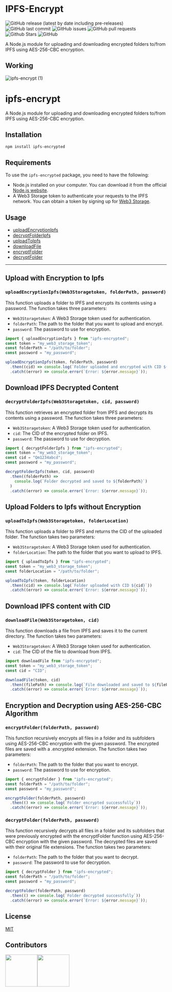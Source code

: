 # IPFS-Encrypt

![GitHub release (latest by date including pre-releases)](https://img.shields.io/github/v/release/0xVikasRushi/ipfs-encrypt?include_prereleases)
![GitHub last commit](https://img.shields.io/github/last-commit/0xVikasRushi/ipfs-encrypt)
![GitHub issues](https://img.shields.io/github/issues-raw/0xVikasRushi/ipfs-encrypt)
![GitHub pull requests](https://img.shields.io/github/issues-pr/0xVikasRushi/ipfs-encrypt)
![Github Stars](https://img.shields.io/github/stars/0xVikasRushi/ipfs-encrypt)
![GitHub](https://img.shields.io/github/license/0xVikasRushi/ipfs-encrypt)<br>

A Node.js module for uploading and downloading encrypted folders to/from IPFS using AES-256-CBC encryption.

## Working

![ipfs-encrypt (1)](https://user-images.githubusercontent.com/88543171/219943113-21671e6f-7f94-4d85-aae4-9b1924ef3f3e.png)

# ipfs-encrypt

A Node.js module for uploading and downloading encrypted folders to/from IPFS using AES-256-CBC encryption.

## Installation

```sh
npm install ipfs-encrypted
```
## Requirements

To use the `ipfs-encrypted` package, you need to have the following:

- Node.js installed on your computer. You can download it from the official [Node.js website](https://nodejs.org/en/download/).
- A Web3 Storage token to authenticate your requests to the IPFS network. You can obtain a token by signing up for [Web3 Storage](https://web3.storage/).


## Usage

- [uploadEncryptionIpfs](#uploadencryptionipfsweb3storagetoken-folderpath-password)
- [decryptFolderIpfs](#decryptfolderipfsweb3storagetoken-cid-password)
- [uploadToIpfs](#uploadtoipfsweb3storagetoken-folderlocation)
- [downloadFile](#downloadfileweb3storagetoken-cid)
- [encryptFolder](#encryptfolderfolderpath-password)
- [decryptFolder](#decryptfolderfolderpath-password)

---

## Upload with Encryption to Ipfs

### `uploadEncryptionIpfs(Web3Storagetoken, folderPath, password)`

This function uploads a folder to IPFS and encrypts its contents using a password. The function takes three parameters:

- `Web3Storagetoken`: A Web3 Storage token used for authentication.
- `folderPath`: The path to the folder that you want to upload and encrypt.
- `password`: The password to use for encryption.

```js
import { uploadEncryptionIpfs } from "ipfs-encrypted";
const token = "my_web3_storage_token";
const folderPath = "/path/to/folder";
const password = "my_password";

uploadEncryptionIpfs(token, folderPath, password)
  .then((cid) => console.log(`Folder uploaded and encrypted with CID ${cid}`))
  .catch((error) => console.error(`Error: ${error.message}`));
```

## Download IPFS Decrypted Content

### `decryptFolderIpfs(Web3Storagetoken, cid, password)`

This function retrieves an encrypted folder from IPFS and decrypts its contents using a password. The function takes three parameters:

- `Web3Storagetoken`: A Web3 Storage token used for authentication.
- `cid`: The CID of the encrypted folder on IPFS.
- `password`: The password to use for decryption.

```js
import { decryptFolderIpfs } from "ipfs-encrypted";
const token = "my_web3_storage_token";
const cid = "Qm1234abcd";
const password = "my_password";

decryptFolderIpfs(token, cid, password)
  .then((folderPath) =>
    console.log(`Folder decrypted and saved to ${folderPath}`)
  )
  .catch((error) => console.error(`Error: ${error.message}`));
```

## Upload Folders to Ipfs without Encryption

### `uploadToIpfs(Web3Storagetoken, folderLocation)`

This function uploads a folder to IPFS and returns the CID of the uploaded folder. The function takes two parameters:

- `Web3Storagetoken`: A Web3 Storage token used for authentication.
- `folderLocation`: The path to the folder that you want to upload to IPFS.

```js
import { uploadToIpfs } from "ipfs-encrypted";
const token = "my_web3_storage_token";
const folderLocation = "/path/to/folder";

uploadToIpfs(token, folderLocation)
  .then((cid) => console.log(`Folder uploaded with CID ${cid}`))
  .catch((error) => console.error(`Error: ${error.message}`));
```

## Download IPFS content with CID

### `downloadFile(Web3Storagetoken, cid)`

This function downloads a file from IPFS and saves it to the current directory. The function takes two parameters:

- `Web3Storagetoken`: A Web3 Storage token used for authentication.
- `cid`: The CID of the file to download from IPFS.

```js
import downloadFile from "ipfs-encrypted";
const token = "my_web3_storage_token";
const cid = "CID";

downloadFile(token, cid)
  .then((filePath) => console.log(`File downloaded and saved to ${filePath}`))
  .catch((error) => console.error(`Error: ${error.message}`));
```

## Encryption and Decryption using AES-256-CBC Algorithm

### `encryptFolder(folderPath, password)`

This function recursively encrypts all files in a folder and its subfolders using AES-256-CBC encryption with the given password. The encrypted files are saved with a .encrypted extension. The function takes two parameters:

- `folderPath`: The path to the folder that you want to encrypt.
- `password`: The password to use for encryption.

```js
import { encryptFolder } from "ipfs-encrypted";
const folderPath = "/path/to/folder";
const password = "my_password";

encryptFolder(folderPath, password)
  .then(() => console.log(`Folder encrypted successfully`))
  .catch((error) => console.error(`Error: ${error.message}`));
```

### `decryptFolder(folderPath, password)`

This function recursively decrypts all files in a folder and its subfolders that were previously encrypted with the encryptFolder function using AES-256-CBC encryption with the given password. The decrypted files are saved with their original file extensions. The function takes two parameters:

- `folderPath`: The path to the folder that you want to decrypt.
- `password`: The password to use for decryption.

```js
import { decryptFolder } from "ipfs-encrypted";
const folderPath = "/path/to/folder";
const password = "my_password";

decryptFolder(folderPath, password)
  .then(() => console.log(`Folder decrypted successfully`))
  .catch((error) => console.error(`Error: ${error.message}`));
```

## License

[MIT](https://choosealicense.com/licenses/mit/)

## Contributors

<div style="display: flex;">
 
<a href="https://github.com/0xvikasrushi">
    <img src="https://github.com/0xvikasrushi.png" width="100" height="100"/>
  </a>
  
  <a href="https://github.com/c-shubh">
    <img src="https://github.com/c-shubh.png" width="100" height="100"/>
  </a>

</div>
